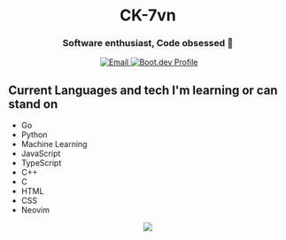 
<h1 align="center">CK-7vn</h1> 
<h3 align="center">Software enthusiast, Code obsessed 🚀</h3>
<div align="center">
<img style="justify-content: center; align-items: center; " src="https://komarev.com/ghpvc/?username=CK-7vn&style=flat-square&color=blue" alt=""/> <a style="justify-content: center; align-items: right; " href="mailto:keighan.robichaudgriffin@maine.edu"><img src="https://img.shields.io/badge/Email%20Me!-fire" alt="Email"></a><a style="justify-content: center; align-items: right;" href="https://www.boot.dev/u/ck-7vn"> <img src="https://img.shields.io/badge/Boot.dev-Profile-blue" alt="Boot.dev Profile"></a>
</div>



## Current Languages and tech I'm learning or can stand on 
- Go
- Python
- Machine Learning
- JavaScript
- TypeScript
- C++
- C
- HTML
- CSS
- Neovim

<div align="center">
  <p></p>
<img src="https://github-readme-stats.vercel.app/api/top-langs/?username=CK-7vn&layout=compact"/>
</div>
